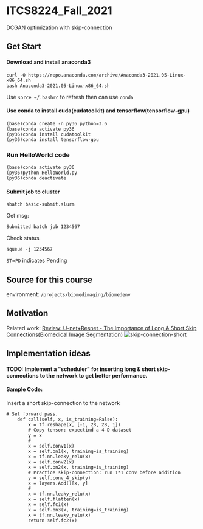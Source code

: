 # ITCS8224_Fall_2021
DCGAN optimization with skip-connection

## Get Start
#### Download and install anaconda3
```
curl -O https://repo.anaconda.com/archive/Anaconda3-2021.05-Linux-x86_64.sh
bash Anaconda3-2021.05-Linux-x86_64.sh
```
Use ```sorce ~/.bashrc``` to refresh then can use ```conda```

#### Use conda to install cuda(cudatoolkit) and tensorflow(tensorflow-gpu)
```
(base)conda create -n py36 python=3.6
(base)conda activate py36
(py36)conda install cudatoolkit
(py36)conda install tensorflow-gpu
```

### Run HelloWorld code
```
(base)conda activate py36
(py36)python HelloWorld.py
(py36)conda deactivate
```

#### Submit job to cluster
```
sbatch basic-submit.slurm
```

Get msg:
```
Submitted batch job 1234567
```

Check status
```
squeue -j 1234567
```

```ST```=```PD``` indicates Pending

## Source for this course
environment: ```/projects/biomedimaging/biomedenv```

## Motivation
Related work: [Review: U-net+Resnet - The Importance of Long & Short Skip Connections(Biomedical Image Segmentation)](https://medium.datadriveninvestor.com/review-u-net-resnet-the-importance-of-long-short-skip-connections-biomedical-image-ccbf8061ff43)
![skip-connection-short](skip-connection-short.png)

## Implementation ideas
#### TODO: Implement a "scheduler" for inserting long & short skip-connections to the network to get better performance.
#### Sample Code:
Insert a short skip-connection to the network

```
# Set forward pass.
    def call(self, x, is_training=False):
        x = tf.reshape(x, [-1, 28, 28, 1])
        # Copy tensor: expectind a 4-D dataset
        y = x
        #
        x = self.conv1(x)
        x = self.bn1(x, training=is_training)
        x = tf.nn.leaky_relu(x)
        x = self.conv2(x)
        x = self.bn2(x, training=is_training)
        # Practice skip-connection: run 1*1 conv before addition
        y = self.conv_4_skip(y)
        x = layers.Add()[x, y]
        #
        x = tf.nn.leaky_relu(x)
        x = self.flatten(x)
        x = self.fc1(x)
        x = self.bn3(x, training=is_training)
        x = tf.nn.leaky_relu(x)
        return self.fc2(x)
```

